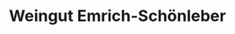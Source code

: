 ---
title: "Weingut Emrich-Schönleber"
url: /monzingen/weingut-emrich-schoenleber/
shop: Spirituosen
---